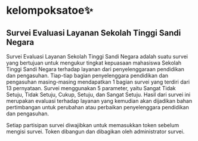 # kelompoksatoe:sparkles:
## Survei Evaluasi Layanan Sekolah Tinggi Sandi Negara


Survei Evaluasi Layanan Sekolah Tinggi Sandi Negara adalah suatu survei yang bertujuan untuk mengukur tingkat kepuasaan mahasiswa Sekolah Tinggi Sandi Negara terhadap layanan dari penyelenggaraan pendidikan dan pengasuhan. Tiap-tiap bagian penyelenggara pendidikan dan pengasuhan masing-masing mendapatkan 1 bagian survei yang terdiri dari 13 pernyataan. Survei menggunakan 5 parameter, yaitu Sangat Tidak Setuju, Tidak Setuju, Cukup, Setuju, dan Sangat Setuju. Hasil dari survei ini merupakan evaluasi terhadap layanan yang kemudian akan dijadikan bahan pertimbangan untuk perubahan atau perbaikan penyelenggara pendidikan dan pengasuhan.

Setiap partisipan survei diwajibkan untuk memasukkan token sebelum mengisi survei. Token dibangun dan dibagikan oleh administrator survei.
